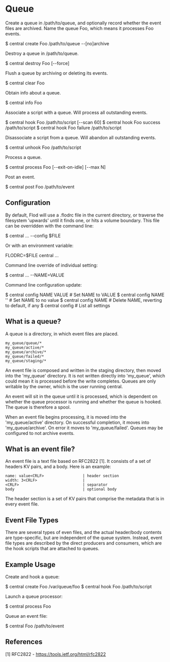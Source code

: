 # Queue

Create a queue in /path/to/queue, and optionally record whether the event
files are archived. Name the queue Foo, which means it processes Foo events.

  $ central create Foo /path/to/queue --[no]archive

Destroy a queue in /path/to/queue.

  $ central destroy Foo [--force]

Flush a queue by archiving or deleting its events.

  $ central clear Foo

Obtain info about a queue.

  $ central info Foo

Associate a script with a queue. Will process all outstanding events.

  $ central hook Foo /path/to/script [--scan 60]
  $ central hook Foo success /path/to/script
  $ central hook Foo failure /path/to/script

Disassociate a script from a queue. Will abandon all outstanding events.

  $ central unhook Foo /path/to/script

Process a queue.

  $ central process Foo [--exit-on-idle] [--max N]

Post an event.

  $ central post Foo /path/to/event


## Configuration

By default, Flod will use a .flodrc file in the current directory, or traverse
the filesystem 'upwards' until it finds one, or hits a volume boundary. This
file can be overridden with the command line:

  $ central ... --config $FILE

Or with an environment variable:

  FLODRC=$FILE central ...

Command line override of individual setting:

  $ central ... --NAME=VALUE

Command line configuration update:

  $ central config NAME VALUE       # Set NAME to VALUE
  $ central config NAME ''          # Set NAME to no value
  $ central config NAME             # Delete NAME, reverting to default, if any
  $ central config                  # List all settings


## What is a queue?

A queue is a directory, in which event files are placed.

    my_queue/queue/*
    my_queue/active/*
    my_queue/archive/*
    my_queue/failed/*
    my_queue/staging/*

An event file is composed and written in the staging directory, then moved into
the 'my_queue' directory. It is not written directly into 'my_queue', which
could mean it is processed before the write completes. Queues are only writable
by the owner, which is the user running central.

An event will sit in the queue until it is processed, which is dependent on
whether the queue processor is running and whether the queue is hooked. The
queue is therefore a spool.

When an event file begins processing, it is moved into the 'my_queue/active'
directory. On successful completion, it moves into 'my_queue/archive'. On error
it moves to 'my_queue/failed'. Queues may be configured to not archive events.


## What is an event file?

An event file is a text file based on RFC2822 [1]. It consists of a set of
headers KV pairs, and a body. Here is an example:

    name: value<CRLF>                 | header section
    width: 3<CRLF>                    |
    <CRLF>                            | separator
    body                              | optional body

The header section is a set of KV pairs that comprise the metadata that is in
every event file.


## Event File Types

There are several types of even files, and the actual header/body contents are
type-specific, but are independent of the queue system. Instead, event file
types are described by the direct producers and consumers, which are the hook
scripts that are attached to queues.


## Example Usage

Create and hook a queue:

  $ central create Foo /var/queue/foo
  $ central hook Foo /path/to/script

Launch a queue processor:

  $ central process Foo

Queue an event file:

  $ central Foo /path/to/event


## References

[1] RFC2822 - https://tools.ietf.org/html/rfc2822

